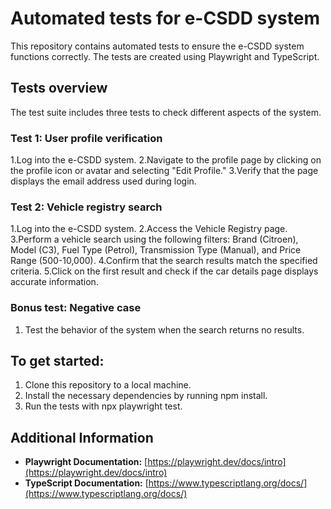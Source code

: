 # Automated tests for e-CSDD system

This repository contains automated tests to ensure the e-CSDD system functions correctly. The tests are created using Playwright and TypeScript.

## Tests overview

The test suite includes three tests to check different aspects of the system.

### Test 1: User profile verification

1.Log into the e-CSDD system.
2.Navigate to the profile page by clicking on the profile icon or avatar and selecting "Edit Profile."
3.Verify that the page displays the email address used during login.

### Test 2: Vehicle registry search

1.Log into the e-CSDD system.
2.Access the Vehicle Registry page.
3.Perform a vehicle search using the following filters: Brand (Citroen), Model (C3), Fuel Type (Petrol), Transmission Type (Manual), and Price Range (500-10,000).
4.Confirm that the search results match the specified criteria.
5.Click on the first result and check if the car details page displays accurate information.

### Bonus test: Negative case

1. Test the behavior of the system when the search returns no results.

## To get started:

1. Clone this repository to a local machine.
2. Install the necessary dependencies by running npm install.
3. Run the tests with npx playwright test.

## Additional Information

- **Playwright Documentation:** [https://playwright.dev/docs/intro](https://playwright.dev/docs/intro)
- **TypeScript Documentation:** [https://www.typescriptlang.org/docs/](https://www.typescriptlang.org/docs/)
